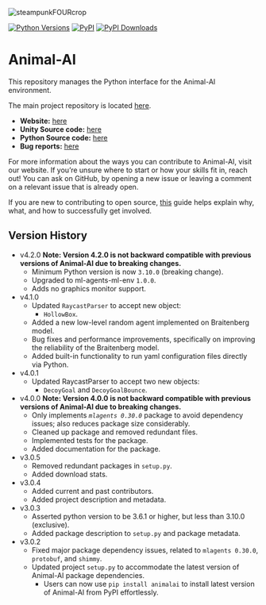 ![steampunkFOURcrop](https://github.com/Kinds-of-Intelligence-CFI/animal-ai/assets/65875290/df798f4a-cb2c-416f-a150-093b9382a621)

[![Python Versions](https://img.shields.io/pypi/pyversions/animalai)](https://pypi.org/project/animalai/) [![PyPI](https://img.shields.io/pypi/v/animalai)](https://pypi.org/project/animalai/) [![PyPI Downloads](https://img.shields.io/pypi/dm/animalai)](https://pypi.org/project/animalai/)

# Animal-AI

This repository manages the Python interface for the Animal-AI environment.

The main project repository is located [here](https://github.com/Kinds-of-Intelligence-CFI/animal-ai).

* **Website:** [here](https://sites.google.com/csah.cam.ac.uk/animalai/)
* **Unity Source code:** [here](https://github.com/Kinds-of-Intelligence-CFI/animal-ai-unity-project)
* **Python Source code:** [here](https://github.com/Kinds-of-Intelligence-CFI/animal-ai-python)
* **Bug reports:** [here](https://github.com/Kinds-of-Intelligence-CFI/animal-ai/issues)

For more information about the ways you can contribute to Animal-AI, visit our website. If you’re unsure where to start or how your skills fit in, reach out! You can ask on GitHub, by opening a new issue or leaving a comment on a relevant issue that is already open.

If you are new to contributing to open source, [this](https://github.com/Kinds-of-Intelligence-CFI/animal-ai/blob/main/CONTRIBUTING.md) guide helps explain why, what, and how to successfully get involved.

## Version History
* v4.2.0
**Note: Version 4.2.0 is not backward compatible with previous versions of Animal-AI due to breaking changes.**
  + Minimum Python version is now `3.10.0` (breaking change).
  + Upgraded to ml-agents-ml-env `1.0.0`.
  + Adds no graphics monitor support.
* v4.1.0
  + Updated `RaycastParser` to accept new object:
    - `HollowBox`.
  + Added a new low-level random agent implemented on Braitenberg model.
  + Bug fixes and performance improvements, specifically on improving the reliability of the Braitenberg model.
  + Added built-in functionality to run yaml configuration files directly via Python.
* v4.0.1
  + Updated RaycastParser to accept two new objects:
    - `DecoyGoal` and `DecoyGoalBounce`.
* v4.0.0
**Note: Version 4.0.0 is not backward compatible with previous versions of Animal-AI due to breaking changes.**
  + Only implements _`mlagents 0.30.0`_ package to avoid dependency issues; also reduces package size considerably.
  + Cleaned up package and removed redundant files.
  + Implemented tests for the package.
  + Added documentation for the package.
* v3.0.5
  + Removed redundant packages in `setup.py`.
  + Added download stats.
* v3.0.4
  + Added current and past contributors.
  + Added project description and metadata.
* v3.0.3
  + Asserted python version to be 3.6.1 or higher, but less than 3.10.0 (exclusive).
  + Added package description to `setup.py` and package metadata.
* v3.0.2
  + Fixed major package dependency issues, related to `mlagents 0.30.0`, `protobuf`, and `shimmy`.
  + Updated project `setup.py` to accommodate the latest version of Animal-AI package dependencies.
    - Users can now use `pip install animalai` to install latest version of Animal-AI from PyPI effortlessly.
